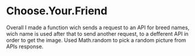 # Choose.Your.Friend<br>
Overall I made a function wich sends a request to an API for breed names, wich name is used after that to send another request, to a defferent API in order to get the image.
Used Math.random to pick a random picture from APIs response.<br>
